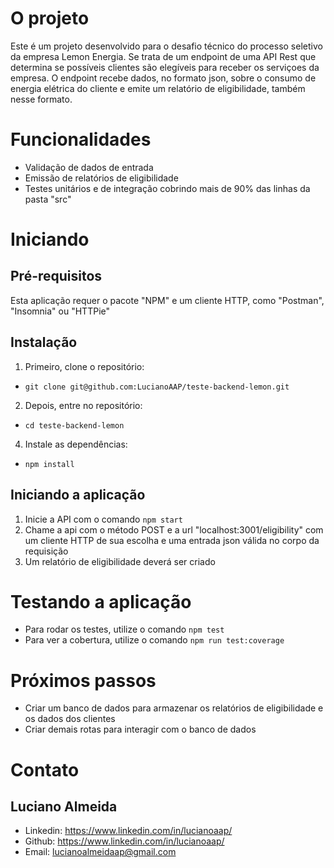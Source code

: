 # O projeto

Este é um projeto desenvolvido para o desafio técnico do processo seletivo da empresa Lemon Energia. Se trata de um endpoint de uma API Rest que determina se possíveis clientes são elegíveis para receber os serviçoes da empresa. O endpoint recebe dados, no formato json, sobre o consumo de energia elétrica do cliente e emite um relatório de eligibilidade, também nesse formato.

# Funcionalidades

- Validação de dados de entrada
- Emissão de relatórios de eligibilidade
- Testes unitários e de integração cobrindo mais de 90% das linhas da pasta "src"

# Iniciando

## Pré-requisitos

Esta aplicação requer o pacote "NPM" e um cliente HTTP, como "Postman", "Insomnia" ou "HTTPie"

## Instalação

1. Primeiro, clone o repositório:
- `git clone git@github.com:LucianoAAP/teste-backend-lemon.git`
2. Depois, entre no repositório:
- `cd teste-backend-lemon`
4. Instale as dependências:
- `npm install`

## Iniciando a aplicação

1. Inicie a API com o comando `npm start`
2. Chame a api com o método POST e a url "localhost:3001/eligibility" com um cliente HTTP de sua escolha e uma entrada json válida no corpo da requisição
3. Um relatório de eligibilidade deverá ser criado

# Testando a aplicação

- Para rodar os testes, utilize o comando `npm test`
- Para ver a cobertura, utilize o comando `npm run test:coverage`

# Próximos passos

- Criar um banco de dados para armazenar os relatórios de eligibilidade e os dados dos clientes
- Criar demais rotas para interagir com o banco de dados

# Contato

## Luciano Almeida

- Linkedin: https://www.linkedin.com/in/lucianoaap/
- Github: https://www.linkedin.com/in/lucianoaap/
- Email: lucianoalmeidaap@gmail.com
